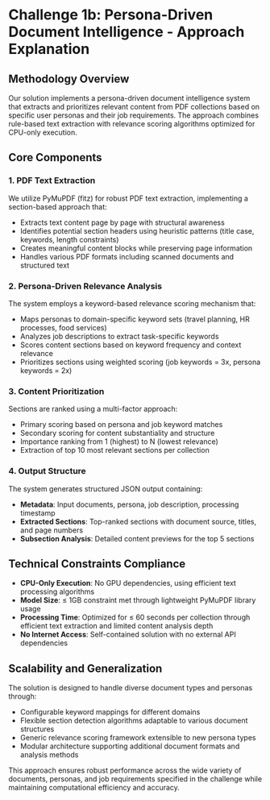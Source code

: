 # Challenge 1b: Persona-Driven Document Intelligence - Approach Explanation

## Methodology Overview

Our solution implements a persona-driven document intelligence system that extracts and prioritizes relevant content from PDF collections based on specific user personas and their job requirements. The approach combines rule-based text extraction with relevance scoring algorithms optimized for CPU-only execution.

## Core Components

### 1. PDF Text Extraction
We utilize PyMuPDF (fitz) for robust PDF text extraction, implementing a section-based approach that:
- Extracts text content page by page with structural awareness
- Identifies potential section headers using heuristic patterns (title case, keywords, length constraints)
- Creates meaningful content blocks while preserving page information
- Handles various PDF formats including scanned documents and structured text

### 2. Persona-Driven Relevance Analysis
The system employs a keyword-based relevance scoring mechanism that:
- Maps personas to domain-specific keyword sets (travel planning, HR processes, food services)
- Analyzes job descriptions to extract task-specific keywords
- Scores content sections based on keyword frequency and context relevance
- Prioritizes sections using weighted scoring (job keywords = 3x, persona keywords = 2x)

### 3. Content Prioritization
Sections are ranked using a multi-factor approach:
- Primary scoring based on persona and job keyword matches
- Secondary scoring for content substantiality and structure
- Importance ranking from 1 (highest) to N (lowest relevance)
- Extraction of top 10 most relevant sections per collection

### 4. Output Structure
The system generates structured JSON output containing:
- **Metadata**: Input documents, persona, job description, processing timestamp
- **Extracted Sections**: Top-ranked sections with document source, titles, and page numbers
- **Subsection Analysis**: Detailed content previews for the top 5 sections

## Technical Constraints Compliance

- **CPU-Only Execution**: No GPU dependencies, using efficient text processing algorithms
- **Model Size**: ≤ 1GB constraint met through lightweight PyMuPDF library usage
- **Processing Time**: Optimized for ≤ 60 seconds per collection through efficient text extraction and limited content analysis depth
- **No Internet Access**: Self-contained solution with no external API dependencies

## Scalability and Generalization

The solution is designed to handle diverse document types and personas through:
- Configurable keyword mappings for different domains
- Flexible section detection algorithms adaptable to various document structures
- Generic relevance scoring framework extensible to new persona types
- Modular architecture supporting additional document formats and analysis methods

This approach ensures robust performance across the wide variety of documents, personas, and job requirements specified in the challenge while maintaining computational efficiency and accuracy.
